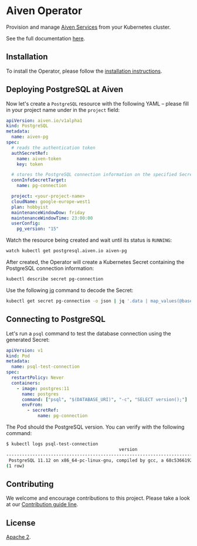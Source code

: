 # Aiven Operator

Provision and manage [Aiven Services](https://aiven.io/) from your Kubernetes cluster.

See the full documentation [here](https://aiven.github.io/aiven-operator/).

## Installation

To install the Operator, please follow the [installation instructions](https://aiven.github.io/aiven-operator/installation/helm.html).

## Deploying PostgreSQL at Aiven

Now let's create a `PostgreSQL` resource with the following YAML – please fill in your project name under in the `project` field:

```yaml
apiVersion: aiven.io/v1alpha1
kind: PostgreSQL
metadata:
  name: aiven-pg
spec:
  # reads the authentication token
  authSecretRef:
    name: aiven-token
    key: token

  # stores the PostgreSQL connection information on the specified Secret
  connInfoSecretTarget:
    name: pg-connection

  project: <your-project-name>
  cloudName: google-europe-west1
  plan: hobbyist
  maintenanceWindowDow: friday
  maintenanceWindowTime: 23:00:00
  userConfig:
    pg_version: "15"
```

Watch the resource being created and wait until its status is `RUNNING`:

```bash
watch kubectl get postgresql.aiven.io aiven-pg
```

After created, the Operator will create a Kubernetes Secret containing the PostgreSQL connection information:

```bash
kubectl describe secret pg-connection
```

Use the following [jq](https://github.com/jqlang/jq) command to decode the Secret:

```bash
kubectl get secret pg-connection -o json | jq '.data | map_values(@base64d)'
```

## Connecting to PostgreSQL

Let's run a `psql` command to test the database connection using the generated Secret:

```yaml
apiVersion: v1
kind: Pod
metadata:
  name: psql-test-connection
spec:
  restartPolicy: Never
  containers:
    - image: postgres:11
      name: postgres
      command: ["psql", "$(DATABASE_URI)", "-c", "SELECT version();"]
      envFrom:
        - secretRef:
            name: pg-connection
```

The Pod should the PostgreSQL version. You can verify with the following command:

```bash
$ kubectl logs psql-test-connection
                                           version
---------------------------------------------------------------------------------------------
 PostgreSQL 11.12 on x86_64-pc-linux-gnu, compiled by gcc, a 68c5366192 p 6b9244f01a, 64-bit
(1 row)
```

## Contributing

We welcome and encourage contributions to this project. Please take a look at our [Contribution guide line](https://aiven.github.io/aiven-operator/contributing/index.html).

## License

[Apache 2](LICENSE).
